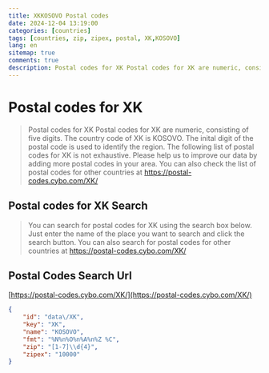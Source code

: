 ```yaml
---
title: XKKOSOVO Postal codes 
date: 2024-12-04 13:19:00
categories: [countries]
tags: [countries, zip, zipex, postal, XK,KOSOVO]
lang: en
sitemap: true
comments: true
description: Postal codes for XK Postal codes for XK are numeric, consisting of five digits. The country code of XK is KOSOVO. The inital digit of the postal code is used to identify the region. The following list of postal codes for XK is not exhaustive. Please help us to improve our data by adding more postal codes in your area. You can also check the list of postal codes for other countries at https://postal-codes.cybo.com/XK/
---
```


# Postal codes for XK
> Postal codes for XK Postal codes for XK are numeric, consisting of five digits. The country code of XK is KOSOVO. The inital digit of the postal code is used to identify the region. The following list of postal codes for XK is not exhaustive. Please help us to improve our data by adding more postal codes in your area. You can also check the list of postal codes for other countries at https://postal-codes.cybo.com/XK/

## Postal codes for XK Search 
> You can search for postal codes for XK using the search box below. Just enter the name of the place you want to search and click the search button. You can also search for postal codes for other countries at https://postal-codes.cybo.com/XK/

## Postal Codes Search Url

[https://postal-codes.cybo.com/XK/](https://postal-codes.cybo.com/XK/)
```json
{
    "id": "data\/XK",
    "key": "XK",
    "name": "KOSOVO",
    "fmt": "%N%n%O%n%A%n%Z %C",
    "zip": "[1-7]\\d{4}",
    "zipex": "10000"
}
```
